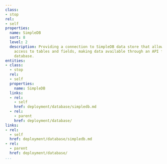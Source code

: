 ```yaml
---
class:
- stop
rel:
- self
properties:
  name: SimpleDB
  sort: 8
  level: 2
  description: Providing a connection to SimpleDB data store that allows for quick
    access to tables and fields, making data available through an API from the backend
    database.
entities:
- class:
  - stop
  rel:
  - self
  properties:
    name: SimpleDB
  links:
  - rel:
    - self
    href: deployment/database/simpledb.md
  - rel:
    - parent
    href: deployment/database/
links:
- rel:
  - self
  href: deployment/database/simpledb.md
- rel:
  - parent
  href: deployment/database/
...
```


